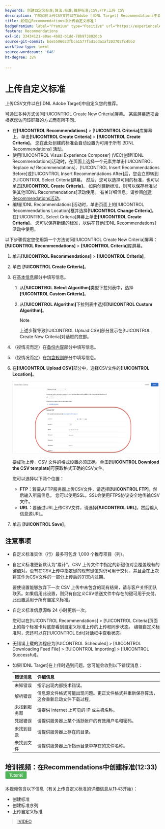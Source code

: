 ```yaml
---
keywords: 创建自定义标准;算法;标准;推荐标准;CSV;FTP;上传 CSV
description: 了解如何上传CSV文件以在Adobe [!DNL Target] Recommendations中自定义您的推荐。
title: 如何在Recommendations中上传自定义标准？
badgePremium: label="Premium" type="Positive" url="https://experienceleague.adobe.com/docs/target/using/introduction/intro.html?lang=en#premium newtab=true" tooltip="查看Target Premium中包含的内容。"
feature: Recommendations
exl-id: 33434121-e0ae-4b82-b1dd-78b9738026cb
source-git-commit: bde5506033fbca1577fad1cda1af203702fc4bb3
workflow-type: tm+mt
source-wordcount: '646'
ht-degree: 32%

---
```


# 上传自定义标准

上传CSV文件以在[!DNL Adobe Target]中自定义您的推荐。

可通过多种方式访问[!UICONTROL Create New Criteria]屏幕。 某些屏幕选项会根据您访问该屏幕的方式而有所不同。

* 在&#x200B;**[!UICONTROL Recommendations]** > **[!UICONTROL Criteria]**&#x200B;库屏幕上，单击&#x200B;**[!UICONTROL Create Criteria]** > **[!UICONTROL Create Criteria]**。 您在此处创建的标准会自动设置为可用于所有 [!DNL Recommendations] 活动。
* 使用[!UICONTROL Visual Experience Composer] (VEC)创建[!DNL Recommendations]活动时，在页面上选择一个元素并单击[!UICONTROL Replace w/ Recommendations]、[!UICONTROL Insert Recommendations Before]或[!UICONTROL Insert Recommendations After]后，您会立即转到[!UICONTROL Select Criteria]屏幕。 然后，您可以选择可用的标准，也可以单击&#x200B;**[!UICONTROL Create Criteria]**。 如果创建新标准，则可以保存标准以供其他[!DNL Recommendations]活动使用。 有关详细信息，请参阅[创建Recommendations活动](/help/main/c-recommendations/t-create-recs-activity/create-recs-activity.md)。
* 编辑[!DNL Recommendations]活动时，单击页面上的[!UICONTROL Recommendations Location]框并选择&#x200B;**[!UICONTROL Change Criteria]**。 在[!UICONTROL Select Criteria]屏幕上单击&#x200B;**[!UICONTROL Create Criteria]**。 您可以保存新建的标准，以供在其他[!DNL Recommendations]活动中使用。

以下步骤假定您使用第一个方法访问[!UICONTROL Create New Criteria]屏幕： **[!UICONTROL Recommendations]** > **[!UICONTROL Criteria]**&#x200B;库屏幕。

1. 单击&#x200B;**[!UICONTROL Recommendations]** > **[!UICONTROL Criteria]**。

1. 单击 **[!UICONTROL Create Criteria]**。

1. 在[基本信息](/help/main/c-recommendations/c-algorithms/create-new-algorithm.md#info)部分中填写信息。

   1. 从&#x200B;**[!UICONTROL Select Algorithm]**&#x200B;类型下拉列表中，选择&#x200B;**[!UICONTROL Custom Criteria]**。

   1. 从&#x200B;**[!UICONTROL Algorithm]**&#x200B;下拉列表中选择&#x200B;**[!UICONTROL Custom Algorithm]**。

      >[!NOTE]
      >
      >上述步骤导致[!UICONTROL Upload CSV]部分显示在[!UICONTROL Create New Criteria]对话框的底部。

1. （视情况而定）在[备份内容](/help/main/c-recommendations/c-algorithms/create-new-algorithm.md#content)部分中填写信息。

1. （视情况而定）在[包含规则](/help/main/c-recommendations/c-algorithms/create-new-algorithm.md#inclusion)部分中填写信息。

1. 在&#x200B;**[!UICONTROL Upload CSV]**&#x200B;部分中，选择CSV文件的&#x200B;**[!UICONTROL Location]**。

   ![上传CSV节](assets/upload-csv.png)

   要成功上传，CSV 文件的格式设置必须正确。单击&#x200B;**[!UICONTROL Download the CSV template]**&#x200B;可获取格式正确的CSV文件。

   您可以选择以下两个位置：

   * **FTP：**&#x200B;若要从FTP服务器上传CSV文件，请选择&#x200B;**[!UICONTROL FTP]**，然后输入所需信息。 您可以使用SSL，SSL会使用FTPS协议安全地传输CSV文件。
   * **URL：**&#x200B;要通过URL上传CSV文件，请选择&#x200B;**[!UICONTROL URL]**，然后输入信息源URL。

1. 单击 **[!UICONTROL Save]**。

## 注意事项

* 自定义标准实体（行）最多可包含 1,000 个推荐项目（列）。

* 自定义标准更新默认为“累计”。CSV 上传文件中指定的新键值对会覆盖现有的键值对。没有在CSV上传中指定键的现有键值对仍可用于交付，并且会在上次将其作为CSV文件的一部分上传后的31天内过期。

  要使设置能够放弃下一次 CSV 上传中未包含的现有结果，请与客户关怀团队联系。如果启用此设置，则只有自定义CSV馈送文件中存在的键可用于交付。 此设置适用于所有自定义标准。

* 自定义标准信息源每 24 小时更新一次。

  您可以在[!UICONTROL Recommendations] > [!UICONTROL Criteria]页面上的每个标准卡片底部看到自定义标准上传的上传和同步状态。 编辑自定义标准时，您还可以在[!UICONTROL Edit]对话框中查看状态。

* 无错误上载的流程应为[!UICONTROL Scheduled] > [!UICONTROL Downloading Feed File] > [!UICONTROL Importing] > [!UICONTROL Successful]。

* 如果[!DNL Target]在上传时遇到问题，您可能会收到以下错误消息：

  | 错误消息 | 详细信息 |
  |--- |--- |
  | 未知错误 | 指示出现内部技术错误。 |
  | 解析错误 | 信息源文件格式可能出现问题。更正文件格式并重新保存算法，这会重新启动文件下载过程。 |
  | 未找到服务器 | 请提供 Internet 上可见的 IP 或主机名称。 |
  | 凭据错误 | 请提供服务器上某个活跃帐户的有效用户名和密码。 |
  | 未找到目录 | 请提供服务器上存在的目录。 |
  | 未找到文件 | 请提供服务器上所指示目录中存在的文件名称。 |

## 培训视频：在Recommendations中创建标准(12:33) ![教程徽章](/help/main/assets/tutorial.png)

本视频包含以下信息（有关上传自定义标准的详细信息从11:43开始）：

* 创建标准
* 创建标准序列
* 上传自定义标准

>[!VIDEO](https://video.tv.adobe.com/v/27694?quality=12)
